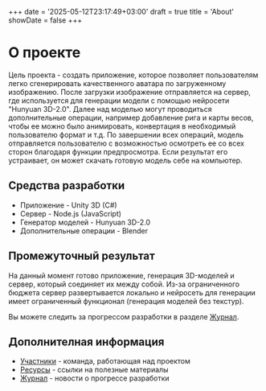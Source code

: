 +++
date = '2025-05-12T23:17:49+03:00'
draft = true
title = 'About'
showDate = false
+++

# О проекте

Цель проекта - создать приложение, которое позволяет пользователям легко сгенерировать качественного аватара по загруженному изображению. После загрузки изображение отправляется на сервер, где используется для генерации модели с помощью нейросети "Hunyuan 3D-2.0". Далее над моделью могут проводиться дополнительные операции, например добавление рига и карты весов, чтобы ее можно было анимировать, конвертация в необходимый пользователю формат и т.д. По завершении всех операций, модель отправляется пользователю с возможностью осмотреть ее со всех сторон благодаря функции предпросмотра. Если результат его устраивает, он может скачать готовую модель себе на компьютер.

## Средства разработки

- Приложение - Unity 3D (C#)
- Сервер - Node.js (JavaScript)
- Генератор моделей - Hunyuan 3D-2.0
- Дополнительные операции - Blender


## Промежуточный результат

На данный момент готово приложение, генерация 3D-моделей и сервер, который соединяет их между собой. Из-за ограниченного бюджета сервер развертывается локально и нейросеть для генерации имеет ограниченный функционал (генерация моделей без текстур).

Вы можете следить за прогрессом разработки в разделе [Журнал](/journal/).

## Дополнителная информация

- [Участники](/team/) - команда, работающая над проектом
- [Ресурсы](/resourses/) - ссылки на полезные материалы
- [Журнал](/journal/) - новости о прогрессе разработки

